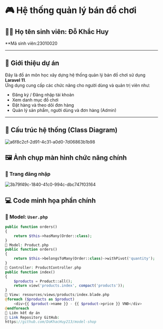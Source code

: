 # 🎮 Hệ thống quản lý bán đồ chơi

## 👨‍🎓 Họ tên sinh viên: Đỗ Khắc Huy  
**Mã sinh viên:23010020

---

## 📌 Giới thiệu dự án

Đây là đồ án môn học xây dựng hệ thống quản lý bán đồ chơi sử dụng **Laravel 11**.  
Ứng dụng cung cấp các chức năng cho người dùng và quản trị viên như:

- Đăng ký / Đăng nhập tài khoản
- Xem danh mục đồ chơi
- Đặt hàng và theo dõi đơn hàng
- Quản lý sản phẩm, người dùng và đơn hàng (Admin)

---

## 🧱 Cấu trúc hệ thống (Class Diagram)
![a6f8c2cf-2d91-4c31-a0d0-7d06863b1b98](https://github.com/user-attachments/assets/7e641ea3-aeb5-4ad0-9e51-91c957a0304f)


## 🖼️ Ảnh chụp màn hình chức năng chính

### 🔐 Trang đăng nhập

![3b79f49c-1840-41c0-994c-dbc747f03164](https://github.com/user-attachments/assets/f8716424-fef0-427d-b68a-fef8ea7039a2)






## 💻 Code minh họa phần chính

### 📁 Model: `User.php`

```php
public function orders()
{
    return $this->hasMany(Order::class);
}
📁 Model: Product.php
public function orders()
{
    return $this->belongsToMany(Order::class)->withPivot('quantity');
}
📁 Controller: ProductController.php
public function index()
{
    $products = Product::all();
    return view('products.index', compact('products'));
}
📁 View: resources/views/products/index.blade.php
@foreach ($products as $product)
    <div>{{ $product->name }} - {{ $product->price }} VNĐ</div>
@endforeach
🔗 Liên kết dự án
📂 Link Repository GitHub:
https://github.com/DoKhacHuy213/model-shop
